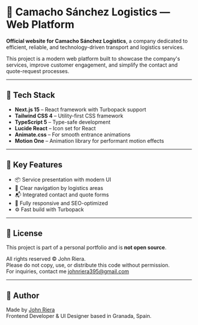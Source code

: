 # 🚚 Camacho Sánchez Logistics — Web Platform

**Official website for Camacho Sánchez Logistics**, a company dedicated to efficient, reliable, and technology-driven transport and logistics services.

This project is a modern web platform built to showcase the company's services, improve customer engagement, and simplify the contact and quote-request processes.

---

## 🧱 Tech Stack

- **Next.js 15** – React framework with Turbopack support
- **Tailwind CSS 4** – Utility-first CSS framework
- **TypeScript 5** – Type-safe development
- **Lucide React** – Icon set for React
- **Animate.css** – For smooth entrance animations
- **Motion One** – Animation library for performant motion effects

---

## 🌟 Key Features

- 📦 Service presentation with modern UI
- 🧭 Clear navigation by logistics areas
- 📬 Integrated contact and quote forms
- 📱 Fully responsive and SEO-optimized
- ⚙️ Fast build with Turbopack

---

## 📄 License

This project is part of a personal portfolio and is **not open source**.

All rights reserved © John Riera.  
Please do not copy, use, or distribute this code without permission.  
For inquiries, contact me johnriera395@gmail.com

---

## 👤 Author

Made by [John Riera](https://riera.dev)  
Frontend Developer & UI Designer based in Granada, Spain.
